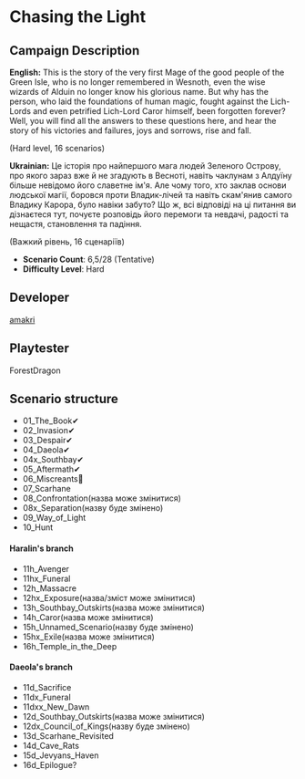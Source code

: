 # Chasing the Light

## Campaign Description
**English:** This is the story of the very first Mage of the good people of the Green Isle, who is no longer remembered in Wesnoth, even the wise wizards of Alduin no longer know his glorious name. But why has the person, who laid the foundations of human magic, fought against the Lich-Lords and even petrified Lich-Lord Caror himself, been forgotten forever? Well, you will find all the answers to these questions here, and hear the story of his victories and failures, joys and sorrows, rise and fall.

(Hard level, 16 scenarios)

**Ukrainian:** Це історія про найпершого мага людей Зеленого Острову, про якого зараз вже й не згадують в Весноті, навіть чаклунам з Алдуїну більше невідомо його славетне ім'я. Але чому того, хто заклав основи людської магії, боровся проти Владик-лічей та навіть скам'янив самого Владику Карора, було навіки забуто? Що ж, всі відповіді на ці питання ви дізнаєтеся тут, почуєте розповідь його перемоги та невдачі, радості та нещастя, становлення та падіння.

(Важкий рівень, 16 сценаріїв)
- **Scenario Count**: 6,5/28 (Tentative)
- **Difficulty Level**: Hard

## Developer
[amakri](https://github.com/amakriLexa04)

## Playtester
ForestDragon

## Scenario structure
- 01_The_Book✔                                                                                                                                      
- 02_Invasion✔                                                                                                                                      
- 03_Despair✔                                                                                                                                      
- 04_Daeola✔                                                                                                                                      
- 04x_Southbay✔                                                                                                                                      
- 05_Aftermath✔
- 06_Miscreants🔁                                                                                                                                  
- 07_Scarhane                                                                                                                                      
- 08_Confrontation(назва може змінитися)                                                                                                                                      
- 08x_Separation(назву буде змінено)                                                                                                                                      
- 09_Way_of_Light                                                                                                                                     
- 10_Hunt  

#### Haralin's branch 
- 11h_Avenger 
- 11hx_Funeral 
- 12h_Massacre 
- 12hx_Exposure(назва/зміст може змінитися) 
- 13h_Southbay_Outskirts(назва може змінитися)
- 14h_Caror(назва може змінитися)
- 15h_Unnamed_Scenario(назву буде змінено)
- 15hx_Exile(назва може змінитися)
- 16h_Temple_in_the_Deep

#### Daeola's branch
- 11d_Sacrifice
- 11dx_Funeral 
- 11dxx_New_Dawn
- 12d_Southbay_Outskirts(назва може змінитися)
- 12dx_Council_of_Kings(назву буде змінено) 
- 13d_Scarhane_Revisited
- 14d_Cave_Rats
- 15d_Jevyans_Haven
- 16d_Epilogue?
